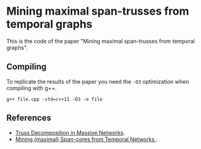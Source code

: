 # Mining maximal span-trusses from temporal graphs

This is the code of the paper "Mining maximal span-trusses from temporal graphs".

## Compiling
To replicate the results of the paper you need the `-O3` optimization when compiling with g++.

`g++ file.cpp -std=c++11 -O3 -o file`

## References
* [Truss Decomposition in Massive Networks](https://github.com/cntswj/truss-decomposition).
* [Mining (maximal) Span-cores from Temporal Networks ](https://github.com/egalimberti/span_cores). 
